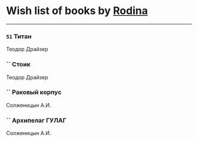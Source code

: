 # Wish list of books by [Rodina](https://plus.google.com/u/0/116257964632073652332/)
---

### `51` Титан
Теодор Драйзер

### `` Стоик
Теодор Драйзер

### `` Раковый корпус
Солженицын А.И.

### `` Архипелаг ГУЛАГ
Солженицын А.И.

